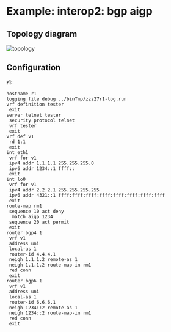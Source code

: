 # Example: interop2: bgp aigp

## **Topology diagram**

![topology](/img/intop2-bgp23.tst.png)

## **Configuration**

**r1:**
```
hostname r1
logging file debug ../binTmp/zzz27r1-log.run
vrf definition tester
 exit
server telnet tester
 security protocol telnet
 vrf tester
 exit
vrf def v1
 rd 1:1
 exit
int eth1
 vrf for v1
 ipv4 addr 1.1.1.1 255.255.255.0
 ipv6 addr 1234::1 ffff::
 exit
int lo0
 vrf for v1
 ipv4 addr 2.2.2.1 255.255.255.255
 ipv6 addr 4321::1 ffff:ffff:ffff:ffff:ffff:ffff:ffff:ffff
 exit
route-map rm1
 sequence 10 act deny
  match aigp 1234
 sequence 20 act permit
 exit
router bgp4 1
 vrf v1
 address uni
 local-as 1
 router-id 4.4.4.1
 neigh 1.1.1.2 remote-as 1
 neigh 1.1.1.2 route-map-in rm1
 red conn
 exit
router bgp6 1
 vrf v1
 address uni
 local-as 1
 router-id 6.6.6.1
 neigh 1234::2 remote-as 1
 neigh 1234::2 route-map-in rm1
 red conn
 exit
```
